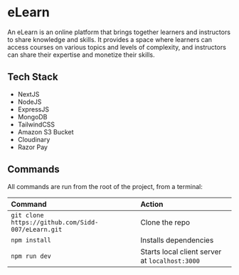 # eLearn

An eLearn is an online platform that brings together learners and instructors to share knowledge and skills. It provides a space where learners can access courses on various topics and levels of complexity, and instructors can share their expertise and monetize their skills. 

## Tech Stack
  - NextJS
  - NodeJS
  - ExpressJS
  - MongoDB
  - TailwindCSS
  - Amazon S3 Bucket
  - Cloudinary
  - Razor Pay



## Commands

All commands are run from the root of the project, from a terminal:

| Command           | Action                                       |
| :---------------- | :------------------------------------------- |
| `git clone https://github.com/Sidd-007/eLearn.git`| Clone the repo |
| `npm install`     | Installs dependencies                        |
| `npm run dev`     | Starts local client server at `localhost:3000`  |
  
